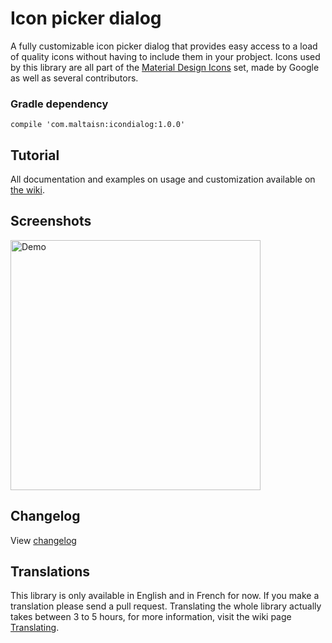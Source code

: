 # Icon picker dialog
A fully customizable icon picker dialog that provides easy access to a load of quality icons without having to include them in your probject. Icons used by this library are all part of the [Material Design Icons](https://github.com/Templarian/MaterialDesign) set, made by Google as well as several contributors.

### Gradle dependency
`compile 'com.maltaisn:icondialog:1.0.0'`

## Tutorial
All documentation and examples on usage and customization available on [the wiki](https://github.com/maltaisn/icondialoglib/wiki).

## Screenshots
<img src="screenshots/demo.gif" alt="Demo" width="400px"/>

## Changelog
View [changelog](https://github.com/maltaisn/icondialoglib/blob/master/CHANGELOG.md)

## Translations
This library is only available in English and in French for now. If you make a translation please send a pull request. Translating the whole library actually takes between 3 to 5 hours, for more information, visit the wiki page [Translating](https://github.com/maltaisn/icondialoglib/wiki/Translating).